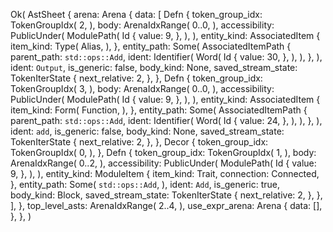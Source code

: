 Ok(
    AstSheet {
        arena: Arena {
            data: [
                Defn {
                    token_group_idx: TokenGroupIdx(
                        2,
                    ),
                    body: ArenaIdxRange(
                        0..0,
                    ),
                    accessibility: PublicUnder(
                        ModulePath(
                            Id {
                                value: 9,
                            },
                        ),
                    ),
                    entity_kind: AssociatedItem {
                        item_kind: Type(
                            Alias,
                        ),
                    },
                    entity_path: Some(
                        AssociatedItemPath {
                            parent_path: `std::ops::Add`,
                            ident: Identifier(
                                Word(
                                    Id {
                                        value: 30,
                                    },
                                ),
                            ),
                        },
                    ),
                    ident: `Output`,
                    is_generic: false,
                    body_kind: None,
                    saved_stream_state: TokenIterState {
                        next_relative: 2,
                    },
                },
                Defn {
                    token_group_idx: TokenGroupIdx(
                        3,
                    ),
                    body: ArenaIdxRange(
                        0..0,
                    ),
                    accessibility: PublicUnder(
                        ModulePath(
                            Id {
                                value: 9,
                            },
                        ),
                    ),
                    entity_kind: AssociatedItem {
                        item_kind: Form(
                            Function,
                        ),
                    },
                    entity_path: Some(
                        AssociatedItemPath {
                            parent_path: `std::ops::Add`,
                            ident: Identifier(
                                Word(
                                    Id {
                                        value: 24,
                                    },
                                ),
                            ),
                        },
                    ),
                    ident: `add`,
                    is_generic: false,
                    body_kind: None,
                    saved_stream_state: TokenIterState {
                        next_relative: 2,
                    },
                },
                Decor {
                    token_group_idx: TokenGroupIdx(
                        0,
                    ),
                },
                Defn {
                    token_group_idx: TokenGroupIdx(
                        1,
                    ),
                    body: ArenaIdxRange(
                        0..2,
                    ),
                    accessibility: PublicUnder(
                        ModulePath(
                            Id {
                                value: 9,
                            },
                        ),
                    ),
                    entity_kind: ModuleItem {
                        item_kind: Trait,
                        connection: Connected,
                    },
                    entity_path: Some(
                        `std::ops::Add`,
                    ),
                    ident: `Add`,
                    is_generic: true,
                    body_kind: Block,
                    saved_stream_state: TokenIterState {
                        next_relative: 2,
                    },
                },
            ],
        },
        top_level_asts: ArenaIdxRange(
            2..4,
        ),
        use_expr_arena: Arena {
            data: [],
        },
    },
)